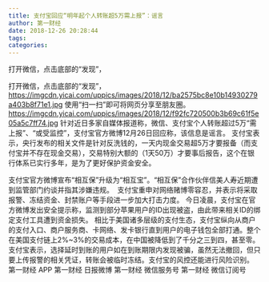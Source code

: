 ```yaml
---
title: 支付宝回应“明年起个人转账超5万需上报”：谣言
author: 第一财经
date: 2018-12-26 20:28:44
tags: 
categories: 
---
```

打开微信，点击底部的“发现”，
<!-- more -->
打开微信，点击底部的“发现”，
https://imgcdn.yicai.com/uppics/images/2018/12/ba2575bc8e10b14930279a403b8f71e1.jpg
使用“扫一扫”即可将网页分享至朋友圈。
https://imgcdn.yicai.com/uppics/images/2018/12/f92fc720500b3b69c61f5e05a5c7ff74.jpg
针对近日多家自媒体报道称，微信、支付宝个人转账超过5万“需上报”、“或受监控”，支付宝官方微博12月26日回应称，该信息是谣言。
支付宝表示，央行发布的相关文件是针对反洗钱的，一天内现金交易超5万才要报备（而支付宝并不存在现金交易），交易特别大额的（1天50万）才要事后报告，这个在银行体系已实行多年，是为了更好保护资金安全。
 
 
支付宝官方微博宣布“相互保”升级为“相互宝”。“相互保”合作伙伴信美人寿近期遭到监管部门约谈并指其涉嫌违规。 
支付宝重申对网络赌博零容忍，并表示将采取报警、冻结资金、封禁账户等手段进一步加大打击力度。
今日凌晨，支付宝在官方微博发出安全提示称，监测到部分苹果用户的ID出现被盗，由此带来相关ID的绑定支付工具遭到资金损失。
相比于美国诸多层级的支付生态，支付宝纵向从商户的支付入口、商户服务商、卡网络、发卡银行直到用户的电子钱包全部打通。整个在美国支付链上2%~3%的交易成本，在中国被降低到了千分之三到四，甚至零。
支付宝表示，选择延时到账的用户如在到账期限内发现被骗，虽然无法撤回，但只要上传报警的相关凭证，转账会被临时冻结。支付宝的风控还能进行风险识别。
第一财经
APP
第一财经
日报微博
第一财经
微信服务号
第一财经
微信订阅号
